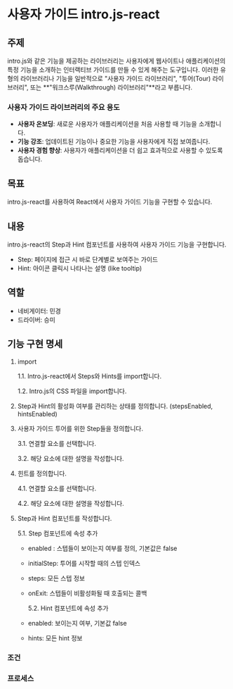 # 사용자 가이드 intro.js-react

## 주제

intro.js와 같은 기능을 제공하는 라이브러리는 사용자에게 웹사이트나 애플리케이션의 특정 기능을 소개하는 인터랙티브 가이드를 만들 수 있게 해주는 도구입니다. 이러한 유형의 라이브러리나 기능을 일반적으로 "사용자 가이드 라이브러리", "투어(Tour) 라이브러리", 또는 **"워크스루(Walkthrough) 라이브러리"**라고 부릅니다.

### 사용자 가이드 라이브러리의 주요 용도

- **사용자 온보딩**: 새로운 사용자가 애플리케이션을 처음 사용할 때 기능을 소개합니다.
- **기능 강조**: 업데이트된 기능이나 중요한 기능을 사용자에게 직접 보여줍니다.
- **사용자 경험 향상**: 사용자가 애플리케이션을 더 쉽고 효과적으로 사용할 수 있도록 돕습니다.

## 목표

intro.js-react를 사용하여 React에서 사용자 가이드 기능을 구현할 수 있습니다.

## 내용

intro.js-react의 Step과 Hint 컴포넌트를 사용하여 사용자 가이드 기능을 구현합니다.

- Step: 페이지에 접근 시 바로 단계별로 보여주는 가이드
- Hint: 아이콘 클릭시 나타나는 설명 (like tooltip)

## 역할

- 네비게이터: 민경
- 드라이버: 승미

## 기능 구현 명세

1. import

   1.1. Intro.js-react에서 Steps와 Hints를 import합니다.

   1.2. Intro.js의 CSS 파일을 import합니다.

2. Step과 Hint의 활성화 여부를 관리하는 상태를 정의합니다. (stepsEnabled, hintsEnabled)

3. 사용자 가이드 투어를 위한 Step들을 정의합니다.

   3.1. 연결할 요소를 선택합니다.

   3.2. 해당 요소에 대한 설명을 작성합니다.

4. 힌트를 정의합니다.

   4.1. 연결할 요소를 선택합니다.

   4.2. 해당 요소에 대한 설명을 작성합니다.

5. Step과 Hint 컴포넌트를 작성합니다.

   5.1. Step 컴포넌트에 속성 추가

   - enabled : 스텝들이 보이는지 여부를 정의, 기본값은 false
   - initialStep: 투어를 시작할 때의 스텝 인덱스
   - steps: 모든 스텝 정보
   - onExit: 스텝들이 비활성화될 때 호출되는 콜백

     5.2. Hint 컴포넌트에 속성 추가

   - enabled: 보이는지 여부, 기본값 false
   - hints: 모든 hint 정보

### 조건

### 프로세스
